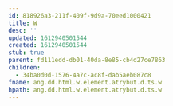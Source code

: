 ```yaml
---
id: 818926a3-211f-409f-9d9a-70eed1000421
title: W
desc: ''
updated: 1612940501544
created: 1612940501544
stub: true
parent: fd111edd-db01-40da-8e85-cb4d27ce7863
children:
  - 34ba0d0d-1576-4a7c-ac8f-dab5aeb087c8
fname: ang.dd.html.w.element.atrybut.d.ts.w
hpath: ang.dd.html.w.element.atrybut.d.ts.w
---
```



